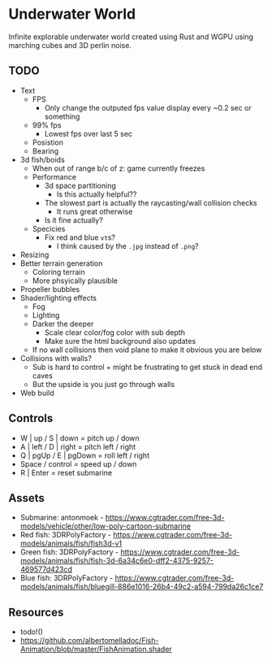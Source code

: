 # Underwater World

Infinite explorable underwater world created using Rust and WGPU using marching cubes and 3D perlin noise.

## TODO

- Text
    - FPS
        - Only change the outputed fps value display every ~0.2 sec or something
    - 99% fps
        - Lowest fps over last 5 sec
    - Posistion
    - Bearing
- 3d fish/boids
    - When out of range b/c of z: game currently freezes
    - Performance
        - 3d space partitioning
            - Is this actually helpful??
        - The slowest part is actually the raycasting/wall collision checks
            - It runs great otherwise
        - Is it fine actually?
    - Specicies
        - Fix red and blue `vt`s?
            - I think caused by the `.jpg` instead of `.png`?
- Resizing
- Better terrain generation
    - Coloring terrain
    - More phsyically plausible
- Propeller bubbles
- Shader/lighting effects
    - Fog
    - Lighting
    - Darker the deeper
        - Scale clear color/fog color with sub depth
        - Make sure the html background also updates
    - If no wall collisions then void plane to make it obvious you are below
- Collisions with walls?
    - Sub is hard to control + might be frustrating to get stuck in dead end caves
    - But the upside is you just go through walls
- Web build

## Controls

- W | up / S | down = pitch up / down
- A | left / D | right = pitch left / right
- Q | pgUp / E | pgDown = roll left / right
- Space / control = speed up / down
- R | Enter = reset submarine

## Assets

- Submarine: antonmoek - https://www.cgtrader.com/free-3d-models/vehicle/other/low-poly-cartoon-submarine
- Red fish: 3DRPolyFactory - https://www.cgtrader.com/free-3d-models/animals/fish/fish3d-v1
- Green fish: 3DRPolyFactory - https://www.cgtrader.com/free-3d-models/animals/fish/fish-3d-6a34c6e0-dff2-4375-9257-469577d423cd
- Blue fish: 3DRPolyFactory - https://www.cgtrader.com/free-3d-models/animals/fish/bluegill-886e1016-26b4-49c2-a594-799da26c1ce7

## Resources

- todo!()
- https://github.com/albertomelladoc/Fish-Animation/blob/master/FishAnimation.shader

